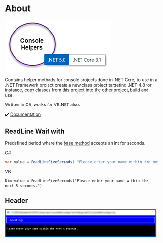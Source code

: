 ﻿# About 

![img](assets/consoleHelpers.png)

Contains helper methods for console projects done in .NET Core, to use in a .NET Framework project create a new class project targeting .NET 4.8 for instance, copy classes from this project into the other project, build and use.

Written in C#, works for VB.NET also.

:heavy_check_mark: [Documentation](https://github.com/karenpayneoregon/csharp-features/blob/master/ConsoleHelpers/ConsoleHelpers.md)

## ReadLine Wait with 

Predefined period where the [base method](https://github.com/karenpayneoregon/csharp-features/blob/master/ConsoleHelpers/ConsoleKeysHelper.cs#L58) accepts an int for seconds.

C# 

```csharp
var value = ReadLineFiveSeconds( "Please enter your name within the next 5 seconds.");
```

VB

```
Dim value = ReadLineFiveSeconds("Please enter your name within the next 5 seconds.")
```

## Header

![img](assets/figure1.png)